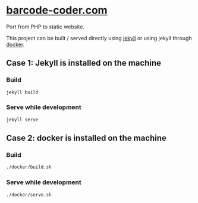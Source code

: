 # [barcode-coder.com](barcode-coder.com)

Port from PHP to static website.

This project can be built / served directly using [jekyll](https://jekyllrb.com/) or using jekyll through [docker](https://www.docker.com/). 

## Case 1: Jekyll is installed on the machine

  ### Build
  ```bash
  jekyll build
  ```
  
  ### Serve while development
  ```bash
  jekyll serve
  ```

## Case 2: docker is installed on the machine

  ### Build
  ```bash
  ./docker/build.sh
  ```
  
  ### Serve while development
  ```bash
  ./docker/serve.sh
  ```
